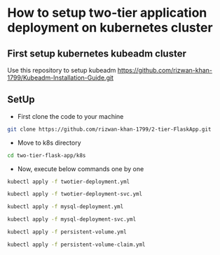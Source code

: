 # How to setup two-tier application deployment on kubernetes cluster
## First setup kubernetes kubeadm cluster
Use this repository to setup kubeadm https://github.com/rizwan-khan-1799/Kubeadm-Installation-Guide.git

## SetUp
- First clone the code to your machine
```bash
git clone https://github.com/rizwan-khan-1799/2-tier-FlaskApp.git
```
- Move to k8s directory
```bash
cd two-tier-flask-app/k8s
```
- Now, execute below commands one by one
```bash
kubectl apply -f twotier-deployment.yml
```
```bash
kubectl apply -f twotier-deployment-svc.yml
```
```bash
kubectl apply -f mysql-deployment.yml
```
```bash
kubectl apply -f mysql-deployment-svc.yml
```
```bash
kubectl apply -f persistent-volume.yml
```
```bash
kubectl apply -f persistent-volume-claim.yml
```

